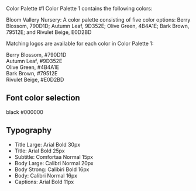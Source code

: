 
Color Palette #1 
Color Palette 1 contains the following colors:

Bloom Vallery Nursery: A color palette consisting of five color options: Berry Blossom, 790D1D; Autumn Leaf, 9D352E; Olive Green, 4B4A1E; Bark Brown, 79512E; and Rivulet Beige, E0D2BD

Matching logos are available for each color in Color Palette 1:

Berry Blossom, #790D1D 	
Autumn Leaf, #9D352E 	
Olive Green, #4B4A1E 	
Bark Brown, #79512E 	
Rivulet Beige, #E0D2BD

## Font color selection
black #000000

## Typography
* Title Large: Arial Bold 30px
* Title: Arial Bold 25px
* Subtitle: Comfortaa Normal 15px
* Body Large: Calibri Normal 20px
* Body Strong: Calibiri Bold 16px
* Body: Calibri Normal 16px
* Captions: Arial Bold 11px
